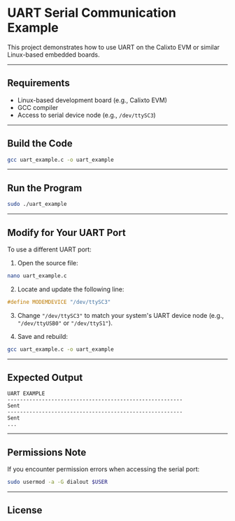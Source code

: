 # UART Serial Communication Example

This project demonstrates how to use UART on the Calixto EVM or similar Linux-based embedded boards.

---

##  Requirements

- Linux-based development board (e.g., Calixto EVM)
- GCC compiler
- Access to serial device node (e.g., `/dev/ttySC3`)

---

##  Build the Code

```bash
gcc uart_example.c -o uart_example
```

---

##  Run the Program

```bash
sudo ./uart_example
```

---

##  Modify for Your UART Port

To use a different UART port:

1. Open the source file:

```bash
nano uart_example.c
```

2. Locate and update the following line:

```c
#define MODEMDEVICE "/dev/ttySC3"
```

3. Change `"/dev/ttySC3"` to match your system's UART device node (e.g., `"/dev/ttyUSB0"` or `"/dev/ttyS1"`).

4. Save and rebuild:

```bash
gcc uart_example.c -o uart_example
```

---

## Expected Output

```text
UART EXAMPLE
--------------------------------------------------------
Sent 
--------------------------------------------------------
Sent 
...
```

---

## Permissions Note

If you encounter permission errors when accessing the serial port:

```bash
sudo usermod -a -G dialout $USER
```



---

## License

